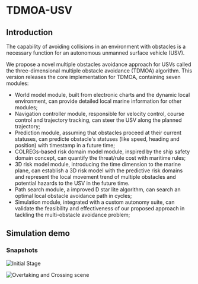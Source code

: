# TDMOA-USV

## Introduction

The capability of avoiding collisions in an environment with obstacles is a necessary function for an autonomous unmanned surface vehicle (USV).

We propose a novel multiple obstacles avoidance approach for USVs called the three-dimensional multiple obstacle avoidance (TDMOA) algorithm. This version releases the core implementation for TDMOA, containing seven modules:

- World model module, built from electronic charts and the dynamic local environment, can provide detailed local marine information for other modules;
- Navigation controller module, responsible for velocity control, course control and trajectory tracking, can steer the USV along the planned trajectory;
- Prediction module, assuming that obstacles proceed at their current statuses, can predicte obstacle's statuses (like speed, heading and position) with timestamp in a future time;
- COLREGs-based risk domain model module, inspired by the ship safety domain concept, can quantify the threat/rule cost with maritime rules;
- 3D risk model module, introducing the time dimension to the marine plane, can establish a 3D risk model with the predictive risk domains and represent the local movement trend of multiple obstacles and potential hazards to the USV in the future time.
- Path search module, a improved D star lite algorithm, can search an optimal local obstacle avoidance path in cycles;
- Simulation module, integrated with a custom autonomy suite, can validate the feasibility and effectiveness of our proposed approach in tackling the multi-obstacle avoidance problem;

## Simulation demo
### Snapshots
![Initial Stage](https://github.com/wylloong/TDMOA-USV/blob/main/images/demo_1.png)

![Overtaking and Crossing scene](https://github.com/wylloong/TDMOA-USV/blob/main/images/demo_2.png)
